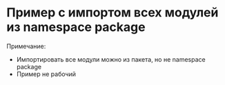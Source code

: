 # Пример с импортом всех модулей из namespace package

Примечание:
- Импортировать все модули можно из пакета, но не namespace package
- Пример не рабочий